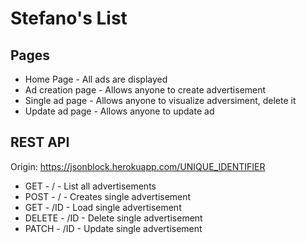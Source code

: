 # Stefano's List

## Pages

- Home Page - All ads are displayed
- Ad creation page - Allows anyone to create advertisement
- Single ad page - Allows anyone to visualize adversiment, delete it
- Update ad page - Allows anyone to update ad

## REST API

Origin: https://jsonblock.herokuapp.com/UNIQUE_IDENTIFIER

- GET - / - List all advertisements
- POST - / - Creates single advertisement
- GET - /ID - Load single advertisement
- DELETE - /ID - Delete single advertisement
- PATCH - /ID - Update single advertisement
